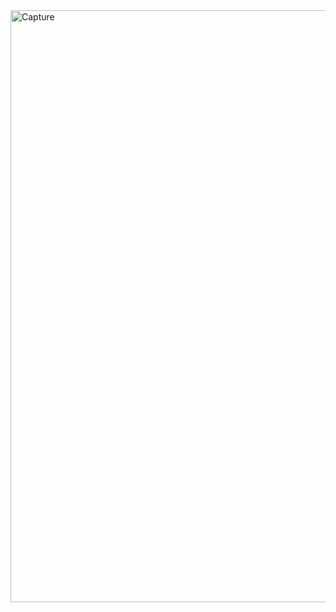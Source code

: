 


<img width="947" alt="Capture" src="https://github.com/AbhirupBasu-18/Audiola/assets/83392577/761559b9-18e9-450b-ab7e-466356aa705f">

